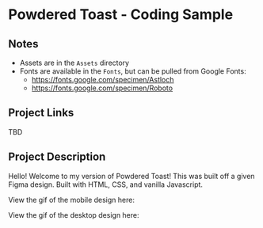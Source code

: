 # Powdered Toast - Coding Sample

## Notes
- Assets are in the `Assets` directory
- Fonts are available in the `Fonts`, but can be pulled from Google Fonts:
  - https://fonts.google.com/specimen/Astloch
  - https://fonts.google.com/specimen/Roboto

## Project Links

TBD

## Project Description

Hello! Welcome to my version of Powdered Toast! This was built off a given Figma design. Built with HTML, CSS, and vanilla Javascript.

View the gif of the mobile design here:

<!-- <img src="https://res.cloudinary.com/dxqwpud0l/image/upload/v1644794917/Screen_Recording_2022-02-13_at_3_16_19_PM_AdobeCreativeCloudExpress_v2fdpf.gif"/> -->

View the gif of the desktop design here:

<!-- <img src="https://res.cloudinary.com/dxqwpud0l/image/upload/v1644794987/Screen_Recording_2022-02-13_at_3_17_34_PM_AdobeCreativeCloudExpress_yndxvu.gif"/> -->